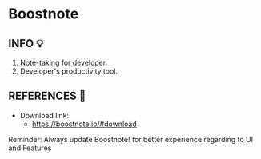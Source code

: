 # Boostnote

## INFO :bulb:
1. Note-taking for developer. 
2. Developer's productivity tool.

## REFERENCES :link:
- Download link:
    * https://boostnote.io/#download

Reminder: Always update Boostnote! for better experience regarding to UI and Features